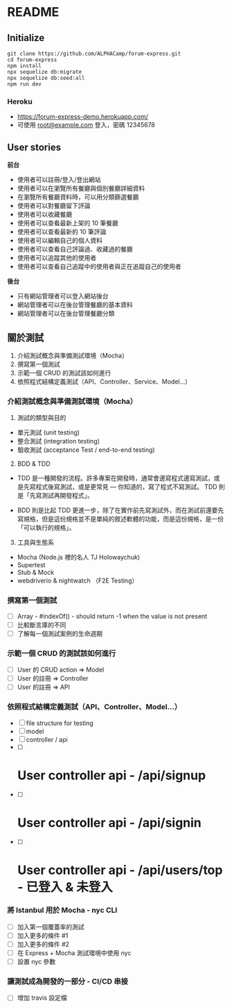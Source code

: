 # README

## Initialize
```
git clone https://github.com/ALPHACamp/forum-express.git
cd forum-express
npm install
npx sequelize db:migrate
npx sequelize db:seed:all
npm run dev
```

### Heroku
- https://forum-express-demo.herokuapp.com/
- 可使用 root@example.com 登入，密碼 12345678

## User stories

**前台**

* 使用者可以註冊/登入/登出網站
* 使用者可以在瀏覽所有餐廳與個別餐廳詳細資料
* 在瀏覽所有餐廳資料時，可以用分類篩選餐廳
* 使用者可以對餐廳留下評論
* 使用者可以收藏餐廳
* 使用者可以查看最新上架的 10 筆餐廳
* 使用者可以查看最新的 10 筆評論
* 使用者可以編輯自己的個人資料
* 使用者可以查看自己評論過、收藏過的餐廳
* 使用者可以追蹤其他的使用者
* 使用者可以查看自己追蹤中的使用者與正在追蹤自己的使用者

**後台**

* 只有網站管理者可以登入網站後台
* 網站管理者可以在後台管理餐廳的基本資料
* 網站管理者可以在後台管理餐廳分類

## 關於測試

1. 介紹測試概念與準備測試環境（Mocha）
2. 撰寫第一個測試
3. 示範一個 CRUD 的測試該如何進行
4. 依照程式結構定義測試（API、Controller、Service、Model...）

### 介紹測試概念與準備測試環境（Mocha）

1. 測試的類型與目的

* 單元測試 (unit testing)
* 整合測試 (integration testing)
* 驗收測試 (acceptance Test / end-to-end testing)

2. BDD & TDD

* TDD 是一種開發的流程。許多專案在開發時，通常會邊寫程式邊寫測試，或是先寫程式後寫測試，或是更常見 — 你知道的，寫了程式不寫測試。
TDD 則是「先寫測試再開發程式」。

* BDD 則是比起 TDD 更進一步，除了在實作前先寫測試外，而在測試前還要先寫規格，但是這份規格並不是單純的敘述軟體的功能，而是這份規格，是一份「可以執行的規格」。

3. 工具與生態系

* Mocha (Node.js 裡的名人 TJ Holowaychuk)
* Supertest
* Stub & Mock
* webdriverio & nightwatch （F2E Testing）

### 撰寫第一個測試

- [ ] Array - #indexOf() - should return -1 when the value is not present
- [ ] 比較斷言庫的不同
- [ ] 了解每一個測試案例的生命週期

### 示範一個 CRUD 的測試該如何進行

- [ ] User 的 CRUD action => Model
- [ ] User 的註冊 => Controller
- [ ] User 的註冊 => API

### 依照程式結構定義測試（API、Controller、Model...）

- [ ] file structure for testing
- [ ] model
- [ ] controller / api
- [ ] # User controller api - /api/signup
- [ ] # User controller api - /api/signin
- [ ] # User controller api - /api/users/top - 已登入 & 未登入

### 將 lstanbul 用於 Mocha - nyc CLI

- [ ] 加入第一個覆蓋率的測試
- [ ] 加入更多的條件 #1
- [ ] 加入更多的條件 #2
- [ ] 在 Express + Mocha 測試環境中使用 nyc
- [ ] 設置 nyc 參數

### 讓測試成為開發的一部分 - CI/CD 串接

- [ ] 增加 travis 設定檔
